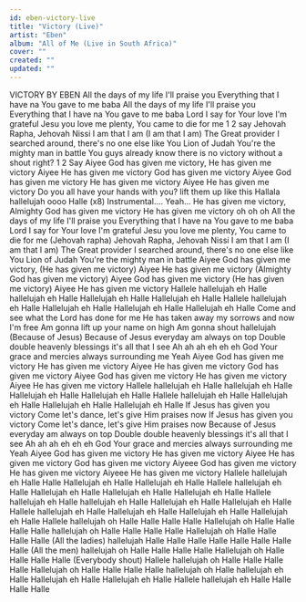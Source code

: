 ```yaml
---
id: eben-victory-live
title: "Victory (Live)"
artist: "Eben"
album: "All of Me (Live in South Africa)"
cover: ""
created: ""
updated: ""
---
```


VICTORY BY EBEN
All the days of my life I'll praise you
Everything that I have na You gave to me baba
All the days of my life I'll praise you
Everything that I have na You gave to me baba
Lord I say for Your love I'm grateful
Jesu you love me plenty, You came to die for me
1 2 say
Jehovah Rapha, Jehovah Nissi
I am that I am (I am that I am)
The Great provider
I searched around, there's no one else like You
Lion of Judah
You're the mighty man in battle
You guys already know there is no victory without a shout right?
1 2 Say
Aiyee God has given me victory, He has given me victory
Aiyee He has given me victory
God has given me victory
Aiyee God has given me victory
He has given me victory
Aiyee He has given me victory
Do you all have your hands with you? lift them up like this
Hallala hallelujah oooo
Halle (x8)
Instrumental....
Yeah...
He has given me victory,
Almighty God has given me victory
He has given me victory
oh oh oh
All the days of my life I'll praise you
Everything that I have na You gave to me baba
Lord I say for Your love I'm grateful
Jesu you love me plenty, You came to die for me
(Jehovah rapha)
Jehovah Rapha, Jehovah Nissi
I am that I am (I am that I am)
The Great provider
I searched around, there's no one else like You
Lion of Judah
You're the mighty man in battle
Aiyee God has given me victory, (He has given me victory)
Aiyee He has given me victory
(Almighty God has given me victory)
Aiyee God has given me victory
(He has given me victory)
Aiyee He has given me victory
Hallele hallelujah eh
Halle
hallelujah eh
Halle
Hallelujah eh
Halle
Hallelujah eh
Halle
Hallele hallelujah eh
Halle
Hallelujah eh
Halle
Hallelujah eh
Halle
Hallelujah eh
Halle
Come and see what the Lord has done for me
He has taken away my sorrows and now I'm free
Am gonna lift up your name on high
Am gonna shout hallelujah
(Because of Jesus)
Because of Jesus everyday am always on top
Double double heavenly blessings it's all that I see
Ah ah ah eh eh eh
God Your grace and mercies always surrounding me
Yeah
Aiyee God has given me victory He has given me victory
Aiyee He has given me victory
God has given me victory
Aiyee God has given me victory
He has given me victory
Aiyee He has given me victory
Hallele hallelujah eh
Halle
hallelujah eh
Halle
Hallelujah eh
Halle
Hallelujah eh
Halle
Hallele hallelujah eh
Halle
Hallelujah eh
Halle
Hallelujah eh
Halle
Hallelujah eh
Halle
If Jesus has given you victory
Come let's dance, let's give Him praises now
If Jesus has given you victory
Come let's dance, let's give Him praises now
Because of Jesus everyday am always on top
Double double heavenly blessings it's all that I see
Ah ah ah eh eh eh
God Your grace and mercies always surrounding me
Yeah
Aiyee God has given me victory
 He has given me victory
Aiyee He has given me victory
God has given me victory
Aiyeee God has given me victory
He has given me victory
Aiyeee He has given me victory
Hallele hallelujah eh
Halle
Halle
Hallelujah eh
Halle
Hallelujah eh
Halle
Hallele hallelujah eh
Halle
Hallelujah eh
Halle
Hallelujah eh
Halle
Hallelujah eh
Halle
Hallele hallelujah eh
Halle
hallelujah eh
Halle
Hallelujah eh
Halle
Hallelujah eh
Halle
Hallele hallelujah eh
Halle
Hallelujah eh
Halle
Hallelujah eh
Halle
Hallelujah eh
Halle
Hallele hallelujah oh
Halle
Halle
Halle
Halle
Hallelujah oh
Halle
Halle
Halle
Halle
hallelujah oh
Halle
Halle
Halle
Halle
Hallelujah oh
Halle
Halle
Halle
Halle
(All the ladies)
hallelujah
Halle
Halle
Halle
Halle
Halle
Halle
Halle
Halle
(All the men)
hallelujah oh
Halle
Halle
Halle
Halle
Hallelujah oh
Halle
Halle
Halle
Halle
(Everybody shout)
Hallele hallelujah oh
Halle
Halle
Halle
Halle
Hallelujah oh
Halle
Halle
Halle
Halle
hallelujah oh
Halle
hallelujah eh
Halle
Hallelujah eh
Halle
Hallelujah eh
Halle
Hallele hallelujah eh
Halle
Halle
Halle
Halle